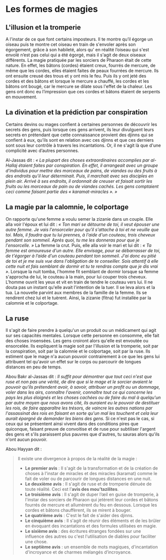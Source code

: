 # Les formes de magies

## L'illusion et la tromperie

A l'instar de ce que font certains imposteurs. Il te montre qu’il égorge un oiseau puis te montre cet oiseau en train de s'envoler après son égorgement, grâce à son habileté, alors qu' en réalité l’oiseau qui s'est envolé n’est pas celui qui a été égorgé, mais il s'agit de deux oiseaux différents. La magie pratiquée par les sorciers de Pharaon était de cette nature. En effet, les bâtons (cordes) étaient creux, fourrés de mercure, de même que les cordes, elles étaient faites de peaux fourrées de mercure. Ils ont ensuite creusé des trous et y ont mis le feu. Puis ils y ont jeté des cordes et des bâtons et lorsque le mercure a chauffé, les cordes et les bâtons ont bougé, car le mercure se dilate sous l'effet de la chaleur. Les gens ont donc eu l’impression que ces cordes et bâtons étaient de serpents en mouvement.

## La divination et la prédiction par conspiration

Certains devins ou mages confient à certaines personnes de découvrir les secrets des gens, puis lorsque ces gens arrivent, ils leur divulguent leurs secrets en prétendant que cette connaissance provient des djinns qui se confient à eux, qu’ils sont en relation avec ces djinns et que ces derniers sont sous leur contrôle à travers les incantations. Or, il ne s'agit là que d'une complicité avec d’autres personnes.

Al-Jassas dit : _« La plupart des choses extraordinaires accomplies par al-Hallaj étaient faites par conspiration. En effet, il arrangeait avec un groupe d'individus pour mettre des morceaux de pains, de viandes ou des fruits à des endroits qu'il leur déterminait. Puis, il marchait avec ses disciples en plein air. Arrivé à ses endroits, il ordonnait de creuser et faisait sortir les fruits ou les morceaux de pain ou de viandes cachés. Les gens comptaient ceci comme faisant partie des « karamat-miracles ». »_

## La magie par la calomnie, le colportage

On rapporte qu'une femme a voulu semer la zizanie dans un couple. Elle alla voir l'époux et lui dit : _« Ton mari se détourne de toi, il veut épouser une autre femme. Je vais l'ensorceler pour qu'il s'attache à toi et ne veuille que toi. Mais, il faudra que tu lui prennes, à l'aide d'un couteau, trois cheveux pendant son sommeil. Après quoi, tu me les donneras pour que je l'ensorcelle. »_ La femme la crut. Puis, elle alla voir le mari et lui dit : _« Ta femme est amoureuse d'un autre. Elle envisage, pour se débarrasser de toi, de t'égorger à l’aide d'un couteau pendant ton sommeil. J'ai donc eu pitié de toi et je me suis vue dans l'obligation de te conseiller. Sois attentif à elle cette nuit et fais semblant de dormir et tu te rendras compte que je dis vrai »_. Lorsque la nuit tomba, l'homme fit semblant de dormir lorsque sa femme s'approcha de lui, le couteau à la main, pour lui couper trois cheveux. L'homme ouvrit les yeux et vit en train de tendre le couteau vers lui. Il ne douta pas un instant qu'elle avait l'intention de la tuer. Il se leva alors et la tua. La nouvelle parvint aux membres de la famille de la femme. Ils se rendirent chez lui et le tuèrent. Ainsi, la zizanie (fitna) fut installée par la calomnie et le colportage.

## La ruse

Il s'agit de faire prendre à quelqu'un un produit ou un médicament qui agit sur ses capacités mentales. Lorsque cette personne en consomme, elle fait des choses insensées. Les gens croiront alors qu'elle est envoutée ou ensorcelée. Ils expliquent la magie soit par l'illusion et la tromperie, soit par la conspiration, soit par la calomnie et le colportage, soit par la ruse. Ils estiment que le mage n'a aucun pouvoir contrairement à ce que les gens lui attribuent tel qu'avoir un effet sur le corps ou parcourir de longues distances en peu de temps.

Abou Bakr al-Jassas dit : _Il suffit pour démontrer que tout ceci n'est que ruse et non pas une vérité, de dire que si le mage et le sorcier avaient le pouvoir qu'ils prétendent avoir, à savoir, attribuer un profit ou un dommage, voler dans les airs, connaître l'avenir, connaître tout ce qui concerne les pays les plus éloignés et les choses cachées ou de faire du mal à quelqu'un par autre moyen que nous avons cité, ils auraient eu le pouvoir de destituer les rois, de faire apparaître les trésors, de vaincre les autres nations par l'assassinat des rois en faisant en sorte qu'un mal les touchent et cela leur aurait épargné de demander les biens des gens._
Si ce n'est pas le cas, si ceux qui se présentent ainsi vivent dans des conditions pires que quiconque, faisant preuve de convoitise et de ruse pour subtiliser l'argent des gens et s'ils paraissent plus pauvres que d'autres, tu sauras alors qu'ils n'ont aucun pouvoir.

Abou Hayyan dit :

> Il existe une divergence à propos de la réalité de la magie :
> 
> - **Le premier avis** : Il s'agit de la transformation et de la création de choses à l'instar de miracles et des miracles (karamat) comme le fait de voler ou de parcourir de longues distances en une nuit.
> - **Le deuxième avis** : Il s'agit de ruse et de tromperie dénuée de toute réalité. Ceci est l’**avis des mou’tazilites**.
> - **Le troisième avis** : Il s'agit de duper l’œil en guise de tromperie, à l'instar des sorciers de Pharaon qui jetèrent leur cordes et bâtons fourrés de mercure et allumèrent du feu en dessous. Lorsque les cordes et bâtons chauffèrent, ils se mirent à bouger. 
> - **Le quatrième avis** : C'est le fait de s'aider des djinns.
> - **Le cinquième avis** : Il s'agit de réunir des éléments et de les brûler en évoquant des incantations et des formules utilisées en magie.
> - **Le sixième avis** : des écritures étranges fondées sur une influence des autres ou c'est l'utilisation de diables pour faciliter une chose.
> - **Le septième avis** : un ensemble de mots magiques, d'incantation d'incroyance et de charmes mélangés d’incroyance.
